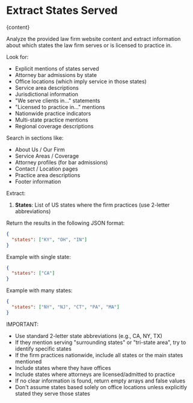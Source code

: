 # Extract States Served

<context>
{content}
</context>

Analyze the provided law firm website content and extract information about which states the law firm serves or is licensed to practice in.

Look for:
- Explicit mentions of states served
- Attorney bar admissions by state
- Office locations (which imply service in those states)
- Service area descriptions
- Jurisdictional information
- "We serve clients in..." statements
- "Licensed to practice in..." mentions
- Nationwide practice indicators
- Multi-state practice mentions
- Regional coverage descriptions

Search in sections like:
- About Us / Our Firm
- Service Areas / Coverage
- Attorney profiles (for bar admissions)
- Contact / Location pages
- Practice area descriptions
- Footer information

Extract:
1. **States**: List of US states where the firm practices (use 2-letter abbreviations)

Return the results in the following JSON format:
```json
{
  "states": ["KY", "OH", "IN"]
}
```

Example with single state:
```json
{
  "states": ["CA"]
}
```

Example with many states:
```json
{
  "states": ["NY", "NJ", "CT", "PA", "MA"]
}
```

IMPORTANT:
- Use standard 2-letter state abbreviations (e.g., CA, NY, TX)
- If they mention serving "surrounding states" or "tri-state area", try to identify specific states
- If the firm practices nationwide, include all states or the main states mentioned
- Include states where they have offices
- Include states where attorneys are licensed/admitted to practice
- If no clear information is found, return empty arrays and false values
- Don't assume states based solely on office locations unless explicitly stated they serve those states